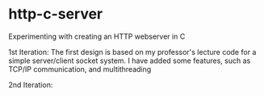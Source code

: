 # http-c-server
Experimenting with creating an HTTP webserver in C

1st Iteration:
    The first design is based on my professor's lecture code for a simple server/client socket system.
    I have added some features, such as TCP/IP communication, and multithreading

2nd Iteration:
    
